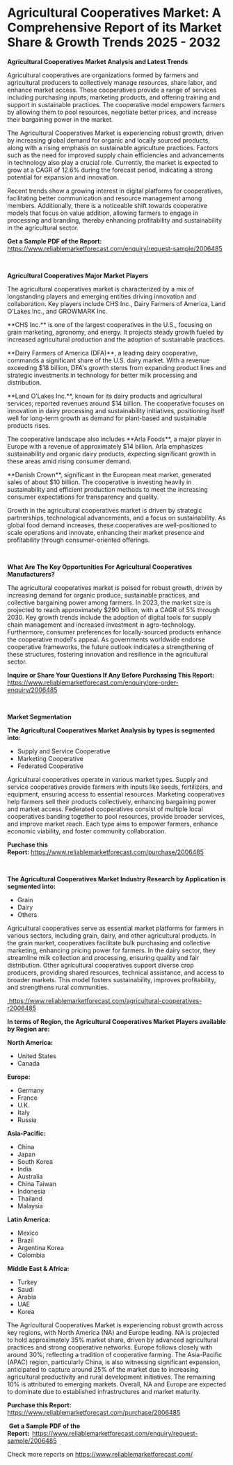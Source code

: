 <p><h1>Agricultural Cooperatives Market: A Comprehensive Report of its Market Share & Growth Trends 2025 - 2032</h1></p><p><strong>Agricultural Cooperatives Market Analysis and Latest Trends</strong></p>
<p><p>Agricultural cooperatives are organizations formed by farmers and agricultural producers to collectively manage resources, share labor, and enhance market access. These cooperatives provide a range of services including purchasing inputs, marketing products, and offering training and support in sustainable practices. The cooperative model empowers farmers by allowing them to pool resources, negotiate better prices, and increase their bargaining power in the market.</p><p>The Agricultural Cooperatives Market is experiencing robust growth, driven by increasing global demand for organic and locally sourced products, along with a rising emphasis on sustainable agriculture practices. Factors such as the need for improved supply chain efficiencies and advancements in technology also play a crucial role. Currently, the market is expected to grow at a CAGR of 12.6% during the forecast period, indicating a strong potential for expansion and innovation. </p><p>Recent trends show a growing interest in digital platforms for cooperatives, facilitating better communication and resource management among members. Additionally, there is a noticeable shift towards cooperative models that focus on value addition, allowing farmers to engage in processing and branding, thereby enhancing profitability and sustainability in the agricultural sector.</p></p>
<p><strong>Get a Sample PDF of the Report:&nbsp;</strong> <a href="https://www.reliablemarketforecast.com/enquiry/request-sample/2006485?utm_campaign=2721&utm_medium=2&utm_source=Github&utm_content=ia&utm_term=30032025&utm_id=agricultural-cooperatives">https://www.reliablemarketforecast.com/enquiry/request-sample/2006485</a></p>
<p>&nbsp;</p>
<p><strong>Agricultural Cooperatives Major Market Players</strong></p>
<p><p>The agricultural cooperatives market is characterized by a mix of longstanding players and emerging entities driving innovation and collaboration. Key players include CHS Inc., Dairy Farmers of America, Land O’Lakes Inc., and GROWMARK Inc. </p><p>**CHS Inc.** is one of the largest cooperatives in the U.S., focusing on grain marketing, agronomy, and energy. It projects steady growth fueled by increased agricultural production and the adoption of sustainable practices.</p><p>**Dairy Farmers of America (DFA)**, a leading dairy cooperative, commands a significant share of the U.S. dairy market. With a revenue exceeding $18 billion, DFA's growth stems from expanding product lines and strategic investments in technology for better milk processing and distribution.</p><p>**Land O’Lakes Inc.**, known for its dairy products and agricultural services, reported revenues around $14 billion. The cooperative focuses on innovation in dairy processing and sustainability initiatives, positioning itself well for long-term growth as demand for plant-based and sustainable products rises.</p><p>The cooperative landscape also includes **Arla Foods**, a major player in Europe with a revenue of approximately $14 billion. Arla emphasizes sustainability and organic dairy products, expecting significant growth in these areas amid rising consumer demand.</p><p>**Danish Crown**, significant in the European meat market, generated sales of about $10 billion. The cooperative is investing heavily in sustainability and efficient production methods to meet the increasing consumer expectations for transparency and quality.</p><p>Growth in the agricultural cooperatives market is driven by strategic partnerships, technological advancements, and a focus on sustainability. As global food demand increases, these cooperatives are well-positioned to scale operations and innovate, enhancing their market presence and profitability through consumer-oriented offerings.</p></p>
<p>&nbsp;</p>
<p><strong>What Are The Key Opportunities For Agricultural Cooperatives Manufacturers?</strong></p>
<p><p>The agricultural cooperatives market is poised for robust growth, driven by increasing demand for organic produce, sustainable practices, and collective bargaining power among farmers. In 2023, the market size is projected to reach approximately $290 billion, with a CAGR of 5% through 2030. Key growth trends include the adoption of digital tools for supply chain management and increased investment in agro-technology. Furthermore, consumer preferences for locally-sourced products enhance the cooperative model's appeal. As governments worldwide endorse cooperative frameworks, the future outlook indicates a strengthening of these structures, fostering innovation and resilience in the agricultural sector.</p></p>
<p><strong>Inquire or Share Your Questions If Any Before Purchasing This Report:</strong> <a href="https://www.reliablemarketforecast.com/enquiry/pre-order-enquiry/2006485?utm_campaign=2721&utm_medium=2&utm_source=Github&utm_content=ia&utm_term=30032025&utm_id=agricultural-cooperatives">https://www.reliablemarketforecast.com/enquiry/pre-order-enquiry/2006485</a></p>
<p>&nbsp;</p>
<p><strong>Market Segmentation</strong></p>
<p><strong>The Agricultural Cooperatives Market Analysis by types is segmented into:</strong></p>
<p><ul><li>Supply and Service Cooperative</li><li>Marketing Cooperative</li><li>Federated Cooperative</li></ul></p>
<p><p>Agricultural cooperatives operate in various market types. Supply and service cooperatives provide farmers with inputs like seeds, fertilizers, and equipment, ensuring access to essential resources. Marketing cooperatives help farmers sell their products collectively, enhancing bargaining power and market access. Federated cooperatives consist of multiple local cooperatives banding together to pool resources, provide broader services, and improve market reach. Each type aims to empower farmers, enhance economic viability, and foster community collaboration.</p></p>
<p><strong>Purchase this Report:&nbsp;</strong><a href="https://www.reliablemarketforecast.com/purchase/2006485?utm_campaign=2721&utm_medium=2&utm_source=Github&utm_content=ia&utm_term=30032025&utm_id=agricultural-cooperatives">https://www.reliablemarketforecast.com/purchase/2006485</a></p>
<p>&nbsp;</p>
<p><strong>The Agricultural Cooperatives Market Industry Research by Application is segmented into:</strong></p>
<p><ul><li>Grain</li><li>Dairy</li><li>Others</li></ul></p>
<p><p>Agricultural cooperatives serve as essential market platforms for farmers in various sectors, including grain, dairy, and other agricultural products. In the grain market, cooperatives facilitate bulk purchasing and collective marketing, enhancing pricing power for farmers. In the dairy sector, they streamline milk collection and processing, ensuring quality and fair distribution. Other agricultural cooperatives support diverse crop producers, providing shared resources, technical assistance, and access to broader markets. This model fosters sustainability, improves profitability, and strengthens rural communities.</p></p>
<p><a href="https://www.reliablemarketforecast.com/agricultural-cooperatives-r2006485?utm_campaign=2721&utm_medium=2&utm_source=Github&utm_content=ia&utm_term=30032025&utm_id=agricultural-cooperatives">&nbsp;https://www.reliablemarketforecast.com/agricultural-cooperatives-r2006485</a></p>
<p><strong>In terms of Region, the Agricultural Cooperatives Market Players available by Region are:</strong></p>
<p>
    <p> <strong> North America: </strong>
        <ul>
            <li>United States</li>
            <li>Canada</li>
        </ul>
        </p> 
    <p> <strong> Europe: </strong>
        <ul>
            <li>Germany</li>
            <li>France</li>
            <li>U.K.</li>
            <li>Italy</li>
            <li>Russia</li>
        </ul>
        </p> 
    <p> <strong> Asia-Pacific: </strong>
        <ul>
            <li>China</li>
            <li>Japan</li>
            <li>South Korea</li>
            <li>India</li>
            <li>Australia</li>
            <li>China Taiwan</li>
            <li>Indonesia</li>
            <li>Thailand</li>
            <li>Malaysia</li>
        </ul>
        </p> 
    <p> <strong> Latin America: </strong>
        <ul>
            <li>Mexico</li>
            <li>Brazil</li>
            <li>Argentina Korea</li>
            <li>Colombia</li>
        </ul>
        </p> 
    <p> <strong> Middle East & Africa: </strong>
        <ul>
            <li>Turkey</li>
            <li>Saudi</li>
            <li>Arabia</li>
            <li>UAE</li>
            <li>Korea</li>
        </ul>
    </p>
    </p>
<p><p>The Agricultural Cooperatives Market is experiencing robust growth across key regions, with North America (NA) and Europe leading. NA is projected to hold approximately 35% market share, driven by advanced agricultural practices and strong cooperative networks. Europe follows closely with around 30%, reflecting a tradition of cooperative farming. The Asia-Pacific (APAC) region, particularly China, is also witnessing significant expansion, anticipated to capture around 25% of the market due to increasing agricultural productivity and rural development initiatives. The remaining 10% is attributed to emerging markets. Overall, NA and Europe are expected to dominate due to established infrastructures and market maturity.</p></p>
<p><strong>Purchase this Report: </strong><a href="https://www.reliablemarketforecast.com/purchase/2006485?utm_campaign=2721&utm_medium=2&utm_source=Github&utm_content=ia&utm_term=30032025&utm_id=agricultural-cooperatives">https://www.reliablemarketforecast.com/purchase/2006485</a></p>
<p>&nbsp;<strong>Get a Sample PDF of the Report:&nbsp;&nbsp;</strong><a href="https://www.reliablemarketforecast.com/enquiry/request-sample/2006485?utm_campaign=2721&utm_medium=2&utm_source=Github&utm_content=ia&utm_term=30032025&utm_id=agricultural-cooperatives">https://www.reliablemarketforecast.com/enquiry/request-sample/2006485</a></p>
<p><strong></strong></p>
<p>Check more reports on <a href="https://www.reliablemarketforecast.com/?utm_campaign=2721&utm_medium=2&utm_source=Github&utm_content=ia&utm_term=30032025&utm_id=agricultural-cooperatives">https://www.reliablemarketforecast.com/</a></p>